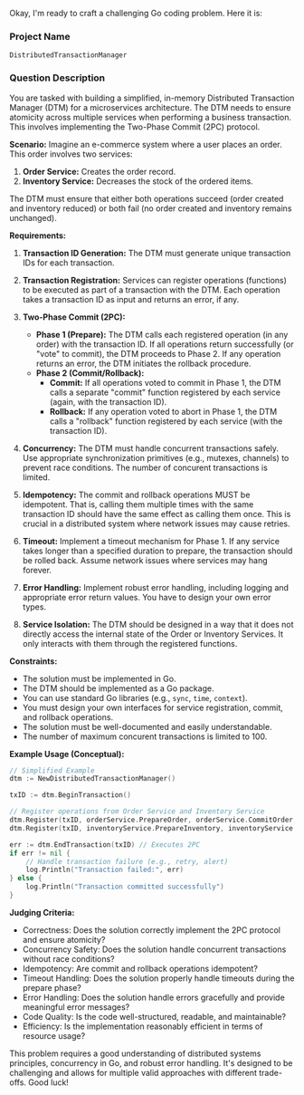 Okay, I'm ready to craft a challenging Go coding problem. Here it is:

### Project Name

`DistributedTransactionManager`

### Question Description

You are tasked with building a simplified, in-memory Distributed Transaction Manager (DTM) for a microservices architecture. The DTM needs to ensure atomicity across multiple services when performing a business transaction. This involves implementing the Two-Phase Commit (2PC) protocol.

**Scenario:** Imagine an e-commerce system where a user places an order. This order involves two services:

1.  **Order Service:** Creates the order record.
2.  **Inventory Service:** Decreases the stock of the ordered items.

The DTM must ensure that either both operations succeed (order created and inventory reduced) or both fail (no order created and inventory remains unchanged).

**Requirements:**

1.  **Transaction ID Generation:** The DTM must generate unique transaction IDs for each transaction.
2.  **Transaction Registration:** Services can register operations (functions) to be executed as part of a transaction with the DTM. Each operation takes a transaction ID as input and returns an error, if any.
3.  **Two-Phase Commit (2PC):**

    *   **Phase 1 (Prepare):** The DTM calls each registered operation (in any order) with the transaction ID. If all operations return successfully (or "vote" to commit), the DTM proceeds to Phase 2. If any operation returns an error, the DTM initiates the rollback procedure.
    *   **Phase 2 (Commit/Rollback):**
        *   **Commit:** If all operations voted to commit in Phase 1, the DTM calls a separate "commit" function registered by each service (again, with the transaction ID).
        *   **Rollback:** If any operation voted to abort in Phase 1, the DTM calls a "rollback" function registered by each service (with the transaction ID).
4.  **Concurrency:** The DTM must handle concurrent transactions safely.  Use appropriate synchronization primitives (e.g., mutexes, channels) to prevent race conditions.  The number of concurent transactions is limited.
5.  **Idempotency:** The commit and rollback operations MUST be idempotent.  That is, calling them multiple times with the same transaction ID should have the same effect as calling them once. This is crucial in a distributed system where network issues may cause retries.
6.  **Timeout:** Implement a timeout mechanism for Phase 1. If any service takes longer than a specified duration to prepare, the transaction should be rolled back. Assume network issues where services may hang forever.
7.  **Error Handling:** Implement robust error handling, including logging and appropriate error return values. You have to design your own error types.
8.  **Service Isolation:** The DTM should be designed in a way that it does not directly access the internal state of the Order or Inventory Services.  It only interacts with them through the registered functions.

**Constraints:**

*   The solution must be implemented in Go.
*   The DTM should be implemented as a Go package.
*   You can use standard Go libraries (e.g., `sync`, `time`, `context`).
*   You must design your own interfaces for service registration, commit, and rollback operations.
*   The solution must be well-documented and easily understandable.
*   The number of maximum concurent transactions is limited to 100.

**Example Usage (Conceptual):**

```go
// Simplified Example
dtm := NewDistributedTransactionManager()

txID := dtm.BeginTransaction()

// Register operations from Order Service and Inventory Service
dtm.Register(txID, orderService.PrepareOrder, orderService.CommitOrder, orderService.RollbackOrder)
dtm.Register(txID, inventoryService.PrepareInventory, inventoryService.CommitInventory, inventoryService.RollbackInventory)

err := dtm.EndTransaction(txID) // Executes 2PC
if err != nil {
    // Handle transaction failure (e.g., retry, alert)
    log.Println("Transaction failed:", err)
} else {
    log.Println("Transaction committed successfully")
}

```

**Judging Criteria:**

*   Correctness: Does the solution correctly implement the 2PC protocol and ensure atomicity?
*   Concurrency Safety: Does the solution handle concurrent transactions without race conditions?
*   Idempotency: Are commit and rollback operations idempotent?
*   Timeout Handling: Does the solution properly handle timeouts during the prepare phase?
*   Error Handling: Does the solution handle errors gracefully and provide meaningful error messages?
*   Code Quality: Is the code well-structured, readable, and maintainable?
*   Efficiency:  Is the implementation reasonably efficient in terms of resource usage?

This problem requires a good understanding of distributed systems principles, concurrency in Go, and robust error handling. It's designed to be challenging and allows for multiple valid approaches with different trade-offs. Good luck!
